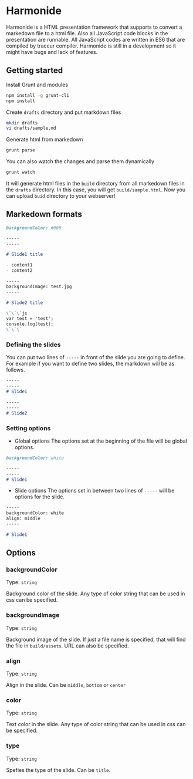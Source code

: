 # Harmonide

Harmonide is a HTML presentation framework that supports to convert a markedown file to a html file. Also all JavaScript code blocks in the presentation are runnable.
All JavaScript codes are written in ES6 that are compiled by traceur compiler. Harmonide is still in a development so it might have bugs and lack of features.

## Getting started

Install Grunt and modules

```sh
npm install -g grunt-cli
npm install
```

Create `drafts` directory and put markdown files

```sh
mkdir drafts
vi drafts/sample.md
```

Generate html from markedown

```sh
grunt parse
```

You can also watch the changes and parse them dynamically
```sh
grunt watch
```

It will generate html files in the `build` directory from all markedown files in the `drafts` directory.
In this case, you will get `build/sample.html`.
Now you can upload `buid` directory to your webserver!


## Markedown formats

```md
backgroundColor: #000

-----
-----

# Slide1 title

- content1
- content2

-----
backgroundImage: test.jpg
-----

# Slide2 title

\`\`\`js
var test = 'test';
console.log(test);
\`\`\`
```

### Defining the slides

You can put two lines of `-----` in front of the slide you are going to define. For example if you want to define two slides, the markdown will be as follows.

```md
-----
-----
# Slide1

-----
-----
# Slide2
```

### Setting options
- Global options
The options set at the beginning of the file will be global options.
```md
backgroundColor: white

-----
-----
# Slide1
```

- Slide options
The options set in between two lines of `-----` will be options for the slide.
```md
-----
backgroundColor: white
align: middle
-----

# Slide1
```

## Options

### backgroundColor
Type: `string`

Background color of the slide. Any type of color string that can be used in css can be specified.

### backgroundImage
Type: `string`

Background image of the slide. If just a file name is specified, that will find the file in `build/assets`. URL can also be specified.

### align
Type: `string`

Align in the slide. Can be `middle`, `bottom` or `center`

### color
Type: `string`

Text color in the slide. Any type of color string that can be used in css can be specified.

### type
Type: `string`

Spefies the type of the slide. Can be `title`.

